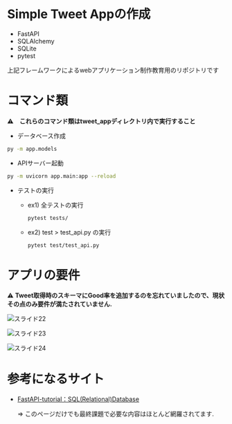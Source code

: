# Simple Tweet Appの作成
- FastAPI
- SQLAlchemy
- SQLite
- pytest

上記フレームワークによるwebアプリケーション制作教育用のリポジトリです

# コマンド類
:warning:　**これらのコマンド類はtweet_appディレクトリ内で実行すること**
- データベース作成
```bash
py -m app.models
```

- APIサーバー起動
```bash
py -m uvicorn app.main:app --reload
```

- テストの実行
  - ex1) 全テストの実行
    ```bash
    pytest tests/
    ```
    
  - ex2) test > test_api.py の実行
    ```bash
    pytest test/test_api.py
    ```


# アプリの要件
:warning: **Tweet取得時のスキーマにGood率を追加するのを忘れていましたので、現状その点のみ要件が満たされていません.**


![スライド22](https://user-images.githubusercontent.com/64031395/220864780-8db04912-df54-4668-a1fe-91191bf6b726.JPG)

![スライド23](https://user-images.githubusercontent.com/64031395/220864828-2b7c9dc9-71d1-4a11-970a-aff995550735.JPG)

![スライド24](https://user-images.githubusercontent.com/64031395/220864855-64ea1236-cc85-442e-879c-95e3a947691c.JPG)


# 参考になるサイト
- [FastAPI-tutorial：SQL(Relational)Database](https://fastapi.tiangolo.com/ja/tutorial/sql-databases/)

  ⇒ このページだけでも最終課題で必要な内容はほとんど網羅されてます.
